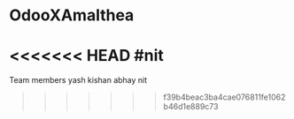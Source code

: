 # OdooXAmalthea
<<<<<<< HEAD
#nit
=======

Team members
	yash
	kishan 
	abhay
	nit
>>>>>>> f39b4beac3ba4cae076811fe1062b46d1e889c73
